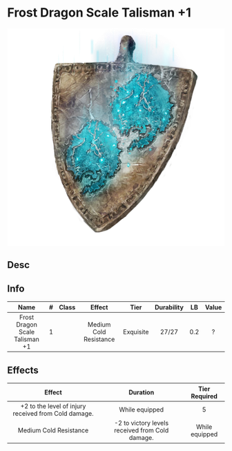 # Frost Dragon Scale Talisman +1

![Copyrighted Image](FrostDragonScaleTalisman+1.png)

## Desc

## Info

|              Name              | # | Class |         Effect         |   Tier   | Durability | LB | Value |
| :----------------------------: | :-: | :---: | :--------------------: | :-------: | :--------: | :-: | :---: |
| Frost Dragon Scale Talisman +1 | 1 |      | Medium Cold Resistance | Exquisite |   27/27   | 0.2 |   ?   |

## Effects

|                         Effect                         |    Duration    | Tier Required |
| :----------------------------------------------------: | :------------: | :-----------: |
| +2 to the level of injury received from Cold damage. | While equipped |       5       |
| Medium Cold Resistance | -2 to victory levels received from Cold damage. | While equipped | 5 |

